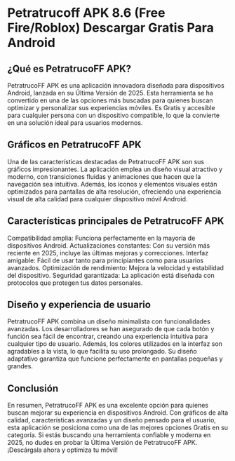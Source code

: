 # Petratrucoff APK 8.6 (Free Fire/Roblox) Descargar Gratis Para Android

## ¿Qué es PetratrucoFF APK?

PetratrucoFF APK es una aplicación innovadora diseñada para dispositivos Android, lanzada en su Última Versión de 2025. Esta herramienta se ha convertido en una de las opciones más buscadas para quienes buscan optimizar y personalizar sus experiencias móviles. Es Gratis y accesible para cualquier persona con un dispositivo compatible, lo que la convierte en una solución ideal para usuarios modernos.

## Gráficos en PetratrucoFF APK

Una de las características destacadas de PetratrucoFF APK son sus gráficos impresionantes. La aplicación emplea un diseño visual atractivo y moderno, con transiciones fluidas y animaciones que hacen que la navegación sea intuitiva. Además, los íconos y elementos visuales están optimizados para pantallas de alta resolución, ofreciendo una experiencia visual de alta calidad para cualquier dispositivo móvil Android.

## Características principales de PetratrucoFF APK

Compatibilidad amplia: Funciona perfectamente en la mayoría de dispositivos Android.
Actualizaciones constantes: Con su versión más reciente en 2025, incluye las últimas mejoras y correcciones.
Interfaz amigable: Fácil de usar tanto para principiantes como para usuarios avanzados.
Optimización de rendimiento: Mejora la velocidad y estabilidad del dispositivo.
Seguridad garantizada: La aplicación está diseñada con protocolos que protegen tus datos personales.
## Diseño y experiencia de usuario

PetratrucoFF APK combina un diseño minimalista con funcionalidades avanzadas. Los desarrolladores se han asegurado de que cada botón y función sea fácil de encontrar, creando una experiencia intuitiva para cualquier tipo de usuario. Además, los colores utilizados en la interfaz son agradables a la vista, lo que facilita su uso prolongado. Su diseño adaptativo garantiza que funcione perfectamente en pantallas pequeñas y grandes.

## Conclusión

En resumen, PetratrucoFF APK es una excelente opción para quienes buscan mejorar su experiencia en dispositivos Android. Con gráficos de alta calidad, características avanzadas y un diseño pensado para el usuario, esta aplicación se posiciona como una de las mejores opciones Gratis en su categoría. Si estás buscando una herramienta confiable y moderna en 2025, no dudes en probar la Última Versión de PetratrucoFF APK. ¡Descárgala ahora y optimiza tu móvil!

